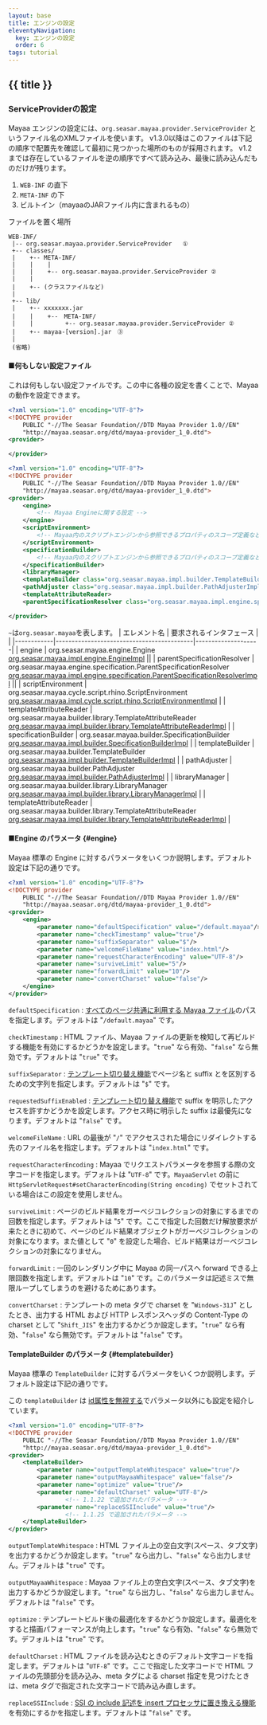 ```yaml
---
layout: base
title: エンジンの設定
eleventyNavigation:
  key: エンジンの設定
  order: 6
tags: tutorial
---
```


## {{ title }}

### ServiceProviderの設定

Mayaa エンジンの設定には、`org.seasar.mayaa.provider.ServiceProvider` というファイル名のXMLファイルを使います。
v1.3.0以降はこのファイルは下記の順序で配置先を確認して最初に見つかった場所のものが採用されます。
v1.2 までは存在しているファイルを逆の順序ですべて読み込み、最後に読み込んだものだけが残ります。

1. `WEB-INF` の直下
2. `META-INF` の下
3. ビルトイン（mayaaのJARファイル内に含まれるもの）

ファイルを置く場所
```
WEB-INF/
 |-- org.seasar.mayaa.provider.ServiceProvider   ①
 +-- classes/
 |    +-- META-INF/
 |    |    |
 |    |    +-- org.seasar.mayaa.provider.ServiceProvider ②
 |    |
 |    +-- (クラスファイルなど)
 |
 +-- lib/
 |    +-- xxxxxxx.jar
 |    |    +--　META-INF/
 |    |         +-- org.seasar.mayaa.provider.ServiceProvider ②
 |    +-- mayaa-[version].jar　③
 |
 (省略)
```

#### ■何もしない設定ファイル

これは何もしない設定ファイルです。この中に各種の設定を書くことで、Mayaa の動作を設定できます。

```xml {data-filename=org.seasar.mayaa.provider.ServiceProvider}
<?xml version="1.0" encoding="UTF-8"?>
<!DOCTYPE provider
    PUBLIC "-//The Seasar Foundation//DTD Mayaa Provider 1.0//EN"
    "http://mayaa.seasar.org/dtd/mayaa-provider_1_0.dtd">
<provider>

</provider>
```

```xml {data-filename=org.seasar.mayaa.provider.ServiceProvider}
<?xml version="1.0" encoding="UTF-8"?>
<!DOCTYPE provider
    PUBLIC "-//The Seasar Foundation//DTD Mayaa Provider 1.0//EN"
    "http://mayaa.seasar.org/dtd/mayaa-provider_1_0.dtd">
<provider>
    <engine>
        <!-- Mayaa Engineに関する設定 -->
    </engine>
    <scriptEnvironment>
        <!-- Mayaa内のスクリプトエンジンから参照できるプロパティのスコープ定義など -->
    </scriptEnvironment>
    <specificationBuilder>
        <!-- Mayaa内のスクリプトエンジンから参照できるプロパティのスコープ定義など -->
    </specificationBuilder>
    <libraryManager>
    <templateBuilder class="org.seasar.mayaa.impl.builder.TemplateBuilderImpl">
    <pathAdjuster class="org.seasar.mayaa.impl.builder.PathAdjusterImpl">
    <templateAttributeReader>
    <parentSpecificationResolver class="org.seasar.mayaa.impl.engine.specification.ParentSpecificationResolverImpl">

</provider>
```

`~`は`org.seasar.mayaa`を表します。
| エレメント名 | 要求されるインタフェース                      | |
|------------|-------------------------------------------|--------------------|
| engine     | org.seasar.mayaa.engine.Engine            <br>[org.seasar.mayaa.impl.engine.EngineImpl](#engine) ||
| parentSpecificationResolver | org.seasar.mayaa.engine.specification.ParentSpecificationResolver <br> [org.seasar.mayaa.impl.engine.specification.ParentSpecificationResolverImpl](#parentSpecificationResolver) ||
| scriptEnvironment       | org.seasar.mayaa.cycle.script.rhino.ScriptEnvironment <br>[org.seasar.mayaa.impl.cycle.script.rhino.ScriptEnvironmentImpl](#scriptEnvironment) |
| templateAttributeReader | org.seasar.mayaa.builder.library.TemplateAttributeReader <br>[org.seasar.mayaa.impl.builder.library.TemplateAttributeReaderImpl](#templateAttributeReader) |
| specificationBuilder    | org.seasar.mayaa.builder.SpecificationBuilder <br>[org.seasar.mayaa.impl.builder.SpecificationBuilderImpl](#specificationBuilder) |
| templateBuilder         | org.seasar.mayaa.builder.TemplateBuilder<br>[org.seasar.mayaa.impl.builder.TemplateBuilderImpl](#templateBuilder) |
| pathAdjuster            | org.seasar.mayaa.builder.PathAdjuster<br>[org.seasar.mayaa.impl.builder.PathAdjusterImpl](/docs/settings/path_adjust_settings/) |
| libraryManager          | org.seasar.mayaa.builder.library.LibraryManager<br>[org.seasar.mayaa.impl.builder.library.LibraryManagerImpl](/docs/settings/library_manager/) |
| templateAttributeReader | org.seasar.mayaa.builder.library.TemplateAttributeReader<br>[org.seasar.mayaa.impl.builder.library.TemplateAttributeReaderImpl](#templateAttributeReader) |


#### ■Engine のパラメータ {#engine}

Mayaa 標準の Engine に対するパラメータをいくつか説明します。デフォルト設定は下記の通りです。


```xml {data-filename=org.seasar.mayaa.provider.ServiceProvider}
<?xml version="1.0" encoding="UTF-8"?>
<!DOCTYPE provider
    PUBLIC "-//The Seasar Foundation//DTD Mayaa Provider 1.0//EN"
    "http://mayaa.seasar.org/dtd/mayaa-provider_1_0.dtd">
<provider>
    <engine>
        <parameter name="defaultSpecification" value="/default.mayaa"/>
        <parameter name="checkTimestamp" value="true"/>
        <parameter name="suffixSeparator" value="$"/>
        <parameter name="welcomeFileName" value="index.html"/>
        <parameter name="requestCharacterEncoding" value="UTF-8"/>
        <parameter name="surviveLimit" value="5"/>
        <parameter name="forwardLimit" value="10"/>
        <parameter name="convertCharset" value="false"/>
    </engine>
</provider>
```

`defaultSpecification`
: <a href="/docs/default/">すべてのページ共通に利用する Mayaa ファイル</a>のパスを指定します。デフォルトは "`/default.mayaa`" です。

`checkTimestamp`
: HTML ファイル、Mayaa ファイルの更新を検知して再ビルドする機能を有効にするかどうかを設定します。"`true`" なら有効、"`false`" なら無効です。デフォルトは "`true`" です。

`suffixSeparator`
: <a href="/docs/template_suffix/">テンプレート切り替え機能</a>でページ名と suffix とを区別するための文字列を指定します。デフォルトは "`$`" です。

`requestedSuffixEnabled`
: <a href="/docs/template_suffix/">テンプレート切り替え機能</a>で suffix を明示したアクセスを許すかどうかを設定します。アクセス時に明示した suffix は最優先になります。デフォルトは "`false`" です。

`welcomeFileName`
: URL の最後が "`/`" でアクセスされた場合にリダイレクトする先のファイル名を指定します。デフォルトは "`index.html`" です。

`requestCharacterEncoding`
: Mayaa でリクエストパラメータを参照する際の文字コードを指定します。デフォルトは "`UTF-8`" です。`MayaaServlet` の前に `HttpServletRequest#setCharacterEncoding(String encoding)` でセットされている場合はこの設定を使用しません。

`surviveLimit`
: ページのビルド結果をガーベジコレクションの対象にするまでの回数を指定します。デフォルトは "`5`" です。ここで指定した回数だけ解放要求が来たときに初めて、ページのビルド結果オブジェクトがガーベジコレクションの対象になります。また値として "`0`" を設定した場合、ビルド結果はガーベジコレクションの対象になりません。

`forwardLimit`
: 一回のレンダリング中に Mayaa の同一パスへ forward できる上限回数を指定します。デフォルトは "`10`" です。このパラメータは記述ミスで無限ループしてしまうのを避けるためにあります。

`convertCharset`
: テンプレートの meta タグで charset を "`Windows-31J`" としたとき、出力する HTML および HTTP レスポンスヘッダの Content-Type の charset として "`Shift_JIS`" を出力するかどうか設定します。"`true`" なら有効、"`false`" なら無効です。デフォルトは "`false`" です。

</dl>


#### TemplateBuilder のパラメータ {#templatebuilder}

Mayaa 標準の `TemplateBuilder` に対するパラメータをいくつか説明します。デフォルト設定は下記の通りです。

この `templateBuilder` は [id属性を無視する](./equals_id_resolver/)でパラメータ以外にも設定を紹介しています。

```xml {data-filename=org.seasar.mayaa.provider.ServiceProvider}
<?xml version="1.0" encoding="UTF-8"?>
<!DOCTYPE provider
    PUBLIC "-//The Seasar Foundation//DTD Mayaa Provider 1.0//EN"
    "http://mayaa.seasar.org/dtd/mayaa-provider_1_0.dtd">
<provider>
    <templateBuilder>
        <parameter name="outputTemplateWhitespace" value="true"/>
        <parameter name="outputMayaaWhitespace" value="false"/>
        <parameter name="optimize" value="true"/>
        <parameter name="defaultCharset" value="UTF-8"/>
                <!-- 1.1.22 で追加されたパラメータ -->
        <parameter name="replaceSSIInclude" value="true"/>
                <!-- 1.1.25 で追加されたパラメータ -->
    </templateBuilder>
</provider>
```


`outputTemplateWhitespace`
: HTML ファイル上の空白文字(スペース、タブ文字)を出力するかどうか設定します。"`true`" なら出力し、"`false`" なら出力しません。デフォルトは "`true`" です。

`outputMayaaWhitespace`
: Mayaa ファイル上の空白文字(スペース、タブ文字)を出力するかどうか設定します。"`true`" なら出力し、"`false`" なら出力しません。デフォルトは "`false`" です。

`optimize`
: テンプレートビルド後の最適化をするかどうか設定します。最適化をすると描画パフォーマンスが向上します。"`true`" なら有効、"`false`" なら無効です。デフォルトは "`true`" です。

`defaultCharset`
: HTML ファイルを読み込むときのデフォルト文字コードを指定します。デフォルトは "`UTF-8`" です。ここで指定した文字コードで HTML ファイルの先頭部分を読み込み、meta タグによる charset 指定を見つけたときは、meta タグで指定された文字コードで読み込み直します。

`replaceSSIInclude`
: <a href="/docs/settings/include/">SSI の include 記述を insert プロセッサに置き換える機能</a>を有効にするかを指定します。デフォルトは "`false`" です。
